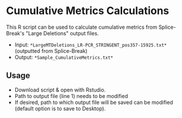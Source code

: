 # Cumulative Metrics Calculations
This R script can be used to calculate cumulative metrics from Splice-Break's "Large Deletions" output files.
* Input: `*LargeMTDeletions_LR-PCR_STRINGENT_pos357-15925.txt*` (outputted from Splice-Break)
* Output: `*Sample_CumulativeMetrics.txt*`
## Usage
* Download script & open with Rstudio.
* Path to output file (line 1) needs to be modified
* If desired, path to which output file will be saved can be modified (default option is to save to Desktop).
